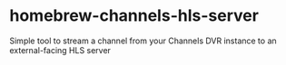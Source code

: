 # homebrew-channels-hls-server
Simple tool to stream a channel from your Channels DVR instance to an external-facing HLS server
